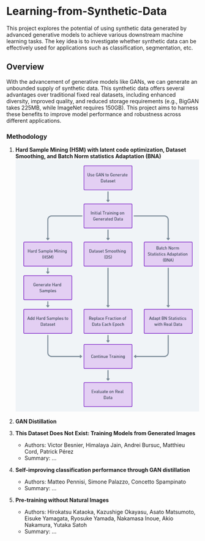 # Learning-from-Synthetic-Data
This project explores the potential of using synthetic data generated by advanced generative models to achieve various downstream machine learning tasks. The key idea is to investigate whether synthetic data can be effectively used for applications such as classification, segmentation, etc.

## Overview
With the advancement of generative models like GANs, we can generate an unbounded supply of synthetic data. This synthetic data offers several advantages over traditional fixed real datasets, including enhanced diversity, improved quality, and reduced storage requirements (e.g., BigGAN takes 225MB, while ImageNet requires 150GB). This project aims to harness these benefits to improve model performance and robustness across different applications.

### Methodology
1. **Hard Sample Mining (HSM) with latent code optimization, Dataset Smoothing, and Batch Norm statistics Adaptation (BNA)**
   ![Framework](https://github.com/astitvaaryan/Learning-from-Synthetic-Data/blob/main/Training%20Models%20from%20Generated%20Images.png)
2. **GAN Distillation**
   
5. **This Dataset Does Not Exist: Training Models from Generated Images**
   - Authors: Victor Besnier, Himalaya Jain, Andrei Bursuc, Matthieu Cord, Patrick Pérez
   - Summary: ...
6. **Self-improving classification performance through GAN distillation**
   - Authors: Matteo Pennisi, Simone Palazzo, Concetto Spampinato
   - Summary: ...
7. **Pre-training without Natural Images**
   - Authors: Hirokatsu Kataoka, Kazushige Okayasu, Asato Matsumoto, Eisuke Yamagata, Ryosuke Yamada, Nakamasa Inoue, Akio Nakamura, Yutaka Satoh
   - Summary: ...
